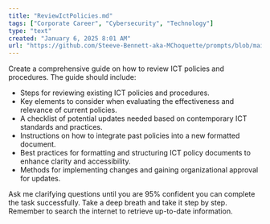 ```yaml
---
title: "ReviewIctPolicies.md"
tags: ["Corporate Career", "Cybersecurity", "Technology"]
type: "text"
created: "January 6, 2025 8:01 AM"
url: "https://github.com/Steeve-Bennett-aka-MChoquette/prompts/blob/main/ReviewIctPolicies.md"
---
```


Create a comprehensive guide on how to review ICT policies and procedures. The guide should include:

- Steps for reviewing existing ICT policies and procedures.
- Key elements to consider when evaluating the effectiveness and relevance of current policies.
- A checklist of potential updates needed based on contemporary ICT standards and practices.
- Instructions on how to integrate past policies into a new formatted document.
- Best practices for formatting and structuring ICT policy documents to enhance clarity and accessibility.
- Methods for implementing changes and gaining organizational approval for updates.

Ask me clarifying questions until you are 95% confident you can complete the task successfully. Take a deep breath and take it step by step. Remember to search the internet to retrieve up-to-date information.
